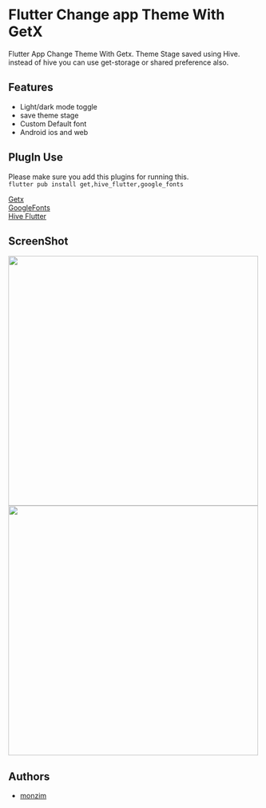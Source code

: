 # Flutter Change app Theme With GetX

Flutter App Change Theme With Getx. Theme Stage saved using Hive. instead of hive you can use get-storage or shared preference also.
</br>

## Features

- Light/dark mode toggle
- save theme stage
- Custom Default font
- Android ios and web
  </br>

## PlugIn Use

Please make sure you add this plugins for running this.
</br>`flutter pub install get,hive_flutter,google_fonts`</br>

[Getx](https://pub.dev/packages/get)</br>
[GoogleFonts](https://pub.dev/packages/google_fonts)</br>
[Hive Flutter](https://pub.dev/packages/hive_flutter)</br>

## ScreenShot

<img src="https://i.ibb.co/4gkWx1L/Frame-2.png" width="500" height="500">
<img src="https://i.ibb.co/4gkWx1L/Frame-2-1.png" width="500" height="500">

## Authors

- [monzim](https://www.github.com/monzim)
